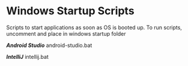 # Windows Startup Scripts
Scripts to start applications as soon as OS is booted up.
To run scripts, uncomment and place in windows startup folder


***Android Studio***
android-studio.bat

***IntelliJ***
intellij.bat
